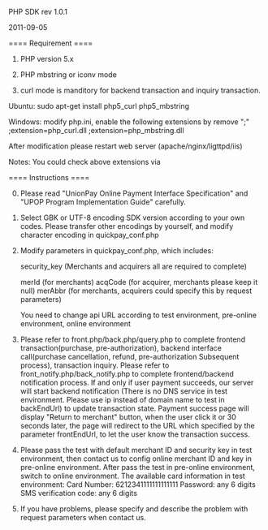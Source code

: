 PHP SDK rev 1.0.1 

2011-09-05

==== Requirement ====

1. PHP version 5.x 

2. PHP mbstring or iconv mode

3. curl mode is manditory for backend transaction and inquiry transaction.

Ubuntu:
    sudo apt-get install php5_curl php5_mbstring

Windows: modify php.ini, enable the following extensions by remove ";"
    ;extension=php_curl.dll 
    ;extension=php_mbstring.dll 

After modification please restart web server (apache/nginx/ligttpd/iis)

Notes: You could check above extensions via <?php phpinfo(); ?>


==== Instructions ====

0. Please read "UnionPay Online Payment Interface Specification" and "UPOP Program Implementation Guide" carefully.

1. Select GBK or UTF-8 encoding SDK version according to your own codes.
   Please transfer other encodings by yourself, and modify character encoding in quickpay_conf.php

2. Modify parameters in quickpay_conf.php, which includes:

    security_key (Merchants and acquirers all are required to complete)

    merId (for merchants)
    acqCode (for acquirer, merchants please keep it null)
    merAbbr (for merchants, acquirers could specify this by request parameters)

    You need to change api URL according to test environment, pre-online environment, online environment

3. Please refer to front.php/back.php/query.php to complete frontend transaction(purchase, pre-authorization), backend interface call(purchase cancellation, refund, pre-authorization Subsequent process), transaction inquiry. Please refer to front_notify.php/back_notify.php to complete frontend/backend notification process. If and only if user payment succeeds, our server will start backend notification (There is no DNS service in test environment. Please use ip instead of domain name to test in backEndUrl) to update transaction state. Payment success page will display "Return to merchant" button, when the user click it or 30 seconds later, the page will redirect to the URL which specified by the parameter frontEndUrl, to let the user know the transaction success.

4. Please pass the test with default merchant ID and security key in test environment, then contact us to config online merchant ID and key in pre-online environment. After pass the test in pre-online environment, switch to online environment.
    The available card information in test environment:
        Card Number: 6212341111111111111
        Password: any 6 digits
        SMS verification code: any 6 digits

5. If you have problems, please specify and describe the problem with request parameters when contact us.


